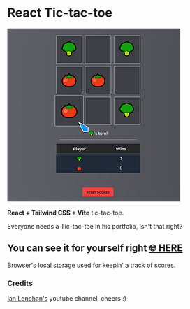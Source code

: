 # React Tic-tac-toe

[![](.img/ex.png)](https://kwarchalowski.github.io/react-tictactoe/)

**React + Tailwind CSS + Vite** tic-tac-toe.

Everyone needs a Tic-tac-toe in his portfolio, isn't that right?

## You can see it for yourself right [:globe_with_meridians: HERE](https://kwarchalowski.github.io/react-tictactoe/)

Browser's local storage used for keepin' a track of scores.

### Credits

 [Ian Lenehan's](https://www.youtube.com/c/IanLenehan) youtube channel, cheers :)
